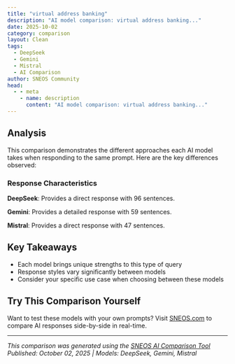 ```yaml
---
title: "virtual address banking"
description: "AI model comparison: virtual address banking..."
date: 2025-10-02
category: comparison
layout: Clean
tags:
  - DeepSeek
  - Gemini
  - Mistral
  - AI Comparison
author: SNEOS Community
head:
  - - meta
    - name: description
      content: "AI model comparison: virtual address banking..."
---
```


<ChatComparison
  title="virtual address banking"
  prompt="virtual address banking"
  :responses='{"DeepSeek": "Of course. \u0022Virtual Address Banking\u0022 is a critical and often misunderstood topic, especially for freelancers, remote workers, and small business owners who use virtual business addresses.\n\nLet\u0027s break it down into what it is, why it\u0027s a problem, and how to navigate it.\n\n---\n\n### What is Virtual Address Banking?\n\nIn this context, **Virtual Address Banking** refers to the process of opening a business bank account using a virtual office address or a P.O. Box as the official business address on the application.\n\n* **Virtual Business Address:** A service (often from companies like Regus, Alliance Virtual Offices, or local providers) that gives you a physical street address to use for your business. You can receive and manage mail through them, but you don\u0027t have a physical, staffed office at that location.\n* **P.O. Box:** A locked box at a post office or private mail center (e.g., UPS Store) for receiving mail.\n\nBanks have strict regulations, primarily **Know Your Customer (KYC)** and **Anti-Money Laundering (AML)** rules, which require them to verify the legitimacy and physical existence of their customers.\n\n---\n\n### The Core Problem: Why Banks Are Wary\n\nBanks often flag or reject applications that use virtual addresses or P.O. Boxes for several key reasons:\n\n1. **High Risk of Fraud:** Virtual addresses can be easily obtained and used to create shell companies or hide the true beneficial owners of a business, making them attractive for money laundering and other financial crimes.\n2. **Lack of Physical Verification:** It\u0027s harder for a bank to be certain that a legitimate, operational business exists at that address. They often associate a physical office or home address with a more \u0022real\u0022 and stable business.\n3. **Jurisdictional Issues:** Banks are licensed to operate in specific states/countries. A virtual address in one state for a business owner living in another can create regulatory complications.\n4. **\u0022Red Flag\u0022 Addresses:** Some virtual office providers are well-known to banks. If hundreds of LLCs are registered to a single suite number, it immediately looks suspicious to a bank\u0027s compliance department.\n\n---\n\n### How to Successfully Open a Bank Account with a Virtual Address\n\nIt is **absolutely possible**, but it requires strategy and preparation. You cannot simply use any virtual address and expect it to work.\n\n#### Step 1: Choose the RIGHT Virtual Address Provider\n\nThis is the most important step. Look for providers that are \u0022bank-friendly.\u0022\n\n* **Avoid P.O. Boxes:** Never list a P.O. Box as your primary business address. Use a physical street address.\n* **Use a \u0022Real\u0022 Street Address:** Your address should look like a normal office address (e.g., \u0022123 Main St, Suite 500,\u0022 not \u0022P.O. Box 123\u0022).\n* **UPS Store Boxes are a Gray Area:** A UPS Store box gives you a street address (e.g., \u0022123 Main St #456\u0022), which is better than a USPS P.O. Box. Some banks will accept it, but many will not. It\u0027s not the most reliable option.\n* **Premium Virtual Office Services:** Some providers explicitly market themselves as being suitable for banking and will even provide a \u0022proof of address\u0022 letter or a utility bill in your business\u0027s name for verification. **This is your best bet.**\n\n#### Step 2: Prepare Your Documentation Meticulously\n\nBanks need to see a coherent story. Your documents must all tell the same story and link you to your business and its address.\n\n**Essential Documents:**\n* **Business Formation Documents:** Articles of Incorporation/Organization from the state, showing your business\u0027s legal name and registered agent address.\n* **EIN Confirmation Letter (IRS CP-575 or 147C):** This is your business\u0027s tax ID number from the IRS.\n* **Ownership Agreement:** Operating Agreement (for an LLC) or Bylaws (for a Corporation).\n* **Government-Issued Photo ID:** Driver\u0027s license or passport for all owners and signers.\n\n**The \u0022Magic\u0022 Document: Proof of Address**\nThis is often the key to success. You need to provide a document that links your **business name** to your **virtual address**. This can be:\n* A utility bill (water, gas, electric, internet) in the business\u0027s name at that address.\n* A bank statement from another financial institution.\n* A lease agreement for the virtual office.\n* A **letter from your virtual office provider** on their official letterhead, stating that your business is physically located at that address. (Confirm your provider can supply this *before* you sign up).\n\n#### Step 3: Choose the RIGHT Bank\n\nNot all banks have the same policies.\n\n* **Traditional Big Banks (Chase, Bank of America, Wells Fargo):** Tend to have the strictest policies and are most likely to reject virtual addresses.\n* **Regional and Local Banks/Credit Unions:** Can be more flexible, especially if you can build a relationship with a local branch manager.\n* **Online-Only/Neo-Banks (Mercury, Relay, Brex, Lili):** These are often the **best choice**. They are built for modern, digital businesses and are generally more accepting of virtual addresses. They use different methods for verification (like connecting to your business accounts online) and are less fixated on a physical location.\n\n---\n\n### Best Practices and Pro-Tips\n\n* **Be Proactive and Transparent:** When applying, don\u0027t try to hide the fact that it\u0027s a virtual office. If asked, explain clearly that you are a remote business and this is your official commercial mailing address.\n* **Use Your Home Address?** You can sometimes use your personal home address as the \u0022Principal Place of Business\u0022 and the virtual address as the \u0022Mailing Address.\u0022 However, this may not be desirable for privacy reasons.\n* **Consider a Registered Agent:** Your business already has a registered agent address on file with the state (this is where legal documents are sent). This is separate from your business bank account address. Do not confuse the two.\n* **Start with a Digital-Native Bank:** If you\u0027re struggling, opening an account with a provider like **Mercury** first is often the easiest path. Once you have an established banking history, moving to a traditional bank can be simpler.\n\n### Summary\n\n| Do\u0027s | Don\u0027ts |\n| -------------------------------------------------------------------- | -------------------------------------------------------------------- |\n| \u2705 Use a premium, \u0022bank-friendly\u0022 virtual office provider. | \u274C Use a USPS P.O. Box as your primary address. |\n| \u2705 Get a \u0022Proof of Address\u0022 letter from your provider. | \u274C Assume any mail-forwarding service will work. |\n| \u2705 Apply with online/digital-native banks first (e.g., Mercury). | \u274C Be deceptive or try to hide the nature of your address. |\n| \u2705 Have all your business formation documents and EIN ready. | \u274C Mix up your Registered Agent address with your business address. |\n| \u2705 Be prepared to explain your remote business model clearly. | \u274C Get discouraged if one bank rejects you; try another. |\n\nIn conclusion, while \u0022virtual address banking\u0022 presents a hurdle, it is a surmountable one with the right preparation, provider, and financial institution.", "Gemini": "Virtual address banking, in the context of memory management, refers to a technique that uses virtual memory to overcome limitations of physical memory addressing, specifically when dealing with bank-switched memory systems. Let\u0027s break down the concept:\n\n**Understanding the Problem:**\n\n* **Bank-Switched Memory:** Historically (and still in some embedded systems), memory was often organized into \u0022banks.\u0022 Imagine a fixed number of address lines going to the CPU, but the total memory available was larger than what those lines could directly address. A bank switching mechanism would selectively enable one of the memory banks at a time, allowing the CPU to access different portions of the total memory. This was a common and cost-effective way to extend memory capacity.\n\n* **Addressing Limitations:** The problem with bank switching is that only one bank is directly accessible at a time. This can create challenges for:\n * **Large Programs:** A program larger than a single bank\u0027s capacity would need to be split and have code to switch banks.\n * **Data Management:** Data spanning banks would require constant bank switching, leading to performance overhead.\n * **Code Complexity:** The programmer had to explicitly manage bank switching, making code more complex and error-prone.\n\n**Virtual Address Banking as a Solution:**\n\nVirtual address banking leverages virtual memory concepts to present a contiguous, larger logical address space to the programmer, hiding the underlying bank-switched physical memory architecture. Here\u0027s how it works:\n\n1. **Virtual Memory Layer:** An operating system (or a very sophisticated memory manager in embedded systems) creates a layer of virtual memory. The CPU sees a flat, large virtual address space (e.g., 32-bit or 64-bit addresses).\n\n2. **Mapping Table (Page Table/Translation Lookaside Buffer - TLB):** A mapping table, typically residing in memory, translates virtual addresses used by the program into physical addresses in the bank-switched system. This table is usually managed in terms of \u0022pages\u0022 (fixed-size blocks of memory).\n\n3. **Bank Switching within Mapping:** The mapping table becomes the key to managing bank switching. Instead of directly addressing physical memory, a virtual address is translated through the table. The table entry for a particular virtual address specifies:\n * **Which memory bank this virtual address maps to.**\n * **The physical address within that bank.**\n\n4. **Memory Management Unit (MMU):** A hardware component, the Memory Management Unit (MMU), is responsible for performing the virtual-to-physical address translation using the mapping table. The MMU intercepts every memory access, performs the lookup, and generates the actual physical address (including the bank selection).\n\n**How it Solves the Problems:**\n\n* **Contiguous Address Space:** The programmer sees a single, large virtual address space, eliminating the need to manually manage bank switching.\n\n* **Automatic Bank Switching:** The MMU handles bank switching automatically during the address translation process. When the CPU requests a virtual address, the MMU consults the mapping table, determines the correct bank, and accesses the corresponding physical address.\n\n* **Simplified Programming:** Programmers can write code as if they had a single, large memory space, significantly simplifying development and reducing the risk of bank-switching-related errors.\n\n* **Memory Protection:** Virtual memory provides a crucial layer of memory protection. Different processes can have different virtual address spaces, preventing one process from accidentally or maliciously accessing the memory of another.\n\n**Analogy:**\n\nThink of a library with multiple wings (banks). Without virtual addressing, you would have to know which wing a particular book is in and explicitly go to that wing. With virtual addressing, you have a librarian (MMU) and a catalog (mapping table). You tell the librarian the book\u0027s \u0022virtual address\u0022 (its ID in the catalog), and the librarian uses the catalog to find the wing (bank) and shelf (physical address) where the book is located.\n\n**Benefits:**\n\n* **Simplified Programming:** Significantly easier development due to a unified address space.\n* **Memory Protection:** Prevents processes from interfering with each other.\n* **Increased Memory Capacity:** Allows programs to use more memory than is physically available at one time through techniques like swapping (writing infrequently used pages to disk).\n* **Hardware Abstraction:** Hides the complexities of the physical memory organization from the software.\n\n**Drawbacks:**\n\n* **Overhead:** The MMU adds a small overhead to every memory access due to the address translation process. Modern MMUs use techniques like caching (TLB) to minimize this overhead.\n* **Complexity:** Implementing virtual memory is complex, requiring both hardware (MMU) and software (OS) support.\n* **Memory Management Complexity:** Requires more sophisticated memory management strategies to efficiently manage the virtual address space and swap pages to and from disk (if supported).\n\n**Example Scenario:**\n\nImagine an embedded system with a small processor that only has 16 address lines (64KB addressable space). However, it has 4 memory banks, each 64KB in size, for a total of 256KB of physical memory.\n\nWithout virtual address banking, the programmer would have to manually write code to switch between these 4 banks using special I/O ports or memory-mapped registers. This is tedious and error-prone.\n\nWith virtual address banking, the system could present a 18-bit (256KB) virtual address space to the program. The MMU, using the mapping table, would handle the bank switching transparently whenever the program accesses memory in a different bank. The program sees a single, contiguous 256KB address space.\n\n**Relevance Today:**\n\nWhile less common in modern desktop and server systems (which have vast amounts of RAM), virtual memory concepts, including the principles behind virtual address banking, are *fundamental* to:\n\n* **Operating Systems (OS):** Virtually all modern operating systems (Windows, Linux, macOS) rely heavily on virtual memory for address space management, memory protection, and swapping.\n* **Embedded Systems:** While not always using full-fledged operating systems, some high-end embedded systems with complex applications (e.g., those running Linux or similar OS) utilize virtual memory techniques to manage memory efficiently.\n* **Memory Management in General:** The concepts of mapping virtual addresses to physical addresses and managing memory in pages are core principles in any memory management system.\n\nIn summary, virtual address banking is a historical technique that laid the groundwork for modern virtual memory systems. It uses virtual memory to abstract away the complexities of bank-switched memory architectures, providing a more convenient and powerful programming model. While the explicit need for bank switching is less prevalent now, the underlying principles of address translation and memory management remain highly relevant.\n", "Mistral": "Virtual address banking refers to a concept in computer architecture and operating systems where the virtual address space is divided into distinct regions or \u0022banks.\u0022 This approach is often used to manage memory more efficiently, particularly in systems with limited physical memory or specific memory access patterns. Here are some key aspects of virtual address banking:\n\n1. **Segmentation**:\n - Virtual address banking can be seen as a form of memory segmentation, where the address space is divided into segments or banks. Each bank can be managed independently, allowing for more flexible memory allocation and protection.\n\n2. **Memory Management**:\n - The operating system or memory management unit (MMU) can map different banks to different physical memory locations. This can help in optimizing memory usage, reducing fragmentation, and improving cache performance.\n\n3. **Protection**:\n - By dividing the address space into banks, the system can enforce stricter access controls. Each bank can have its own set of permissions, making it easier to protect sensitive data and code from unauthorized access.\n\n4. **Isolation**:\n - Different processes or threads can be assigned to different banks, providing a level of isolation. This can prevent one process from interfering with another, enhancing system stability and security.\n\n5. **Dynamic Allocation**:\n - Banks can be dynamically allocated and deallocated as needed, allowing the system to adapt to changing memory requirements. This can be particularly useful in environments where memory usage varies significantly over time.\n\n6. **Performance**:\n - By carefully managing the mapping of virtual banks to physical memory, the system can optimize performance. For example, frequently accessed data can be placed in banks that are mapped to faster memory regions.\n\n7. **Hardware Support**:\n - Some hardware architectures provide specific support for virtual address banking. For instance, certain microcontrollers and embedded systems use banking to manage limited memory resources efficiently.\n\n### Example Use Cases\n\n1. **Embedded Systems**:\n - In embedded systems with limited memory, virtual address banking can help in managing memory more effectively. Different banks can be used for different purposes, such as code, data, and stack.\n\n2. **Real-Time Systems**:\n - In real-time systems, where predictable performance is crucial, virtual address banking can help in ensuring that critical data and code are always accessible with minimal latency.\n\n3. **Operating Systems**:\n - Operating systems can use virtual address banking to provide better memory management and protection. For example, different banks can be used for user space and kernel space, ensuring that user processes cannot access kernel memory.\n\n### Implementation\n\nImplementing virtual address banking typically involves:\n\n1. **MMU Configuration**:\n - Configuring the MMU to map virtual banks to physical memory. This may involve setting up page tables or segment descriptors.\n\n2. **Operating System Support**:\n - The operating system needs to manage the allocation and deallocation of banks, as well as enforce access controls and handle bank-related exceptions.\n\n3. **Application Support**:\n - Applications may need to be aware of the banking scheme, particularly if they need to manage memory explicitly. This can involve using specific APIs or memory management functions provided by the operating system.\n\n### Challenges\n\n1. **Complexity**:\n - Managing virtual address banking can add complexity to the system, both in terms of hardware design and software implementation.\n\n2. **Overhead**:\n - There can be overhead associated with managing banks, particularly if the system needs to frequently switch between banks or handle bank-related exceptions.\n\n3. **Compatibility**:\n - Ensuring compatibility with existing software and hardware can be challenging, especially if the banking scheme is not widely supported.\n\nIn summary, virtual address banking is a powerful technique for managing memory efficiently and securely, particularly in resource-constrained environments. However, it requires careful design and implementation to balance the benefits against the added complexity and overhead."}' 
  published-date="08:55"
/>

## Analysis

This comparison demonstrates the different approaches each AI model takes when responding to the same prompt. Here are the key differences observed:

### Response Characteristics

**DeepSeek**: Provides a direct response with 96 sentences. 

**Gemini**: Provides a detailed response with 59 sentences. 

**Mistral**: Provides a direct response with 47 sentences. 

## Key Takeaways

- Each model brings unique strengths to this type of query
- Response styles vary significantly between models
- Consider your specific use case when choosing between these models

## Try This Comparison Yourself

Want to test these models with your own prompts? Visit [SNEOS.com](https://sneos.com) to compare AI responses side-by-side in real-time.

---

*This comparison was generated using the [SNEOS AI Comparison Tool](https://sneos.com)*
*Published: October 02, 2025 | Models: DeepSeek, Gemini, Mistral*
